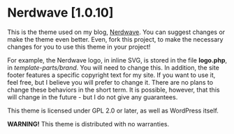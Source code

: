 # Nerdwave [1.0.10]

This is the theme used on my blog, [Nerdwave](https://nerdwave.com.br). You can suggest changes or make the theme even better. Even, fork this project, to make the necessary changes for you to use this theme in your project!

For example, the Nerdwave logo, in inline SVG, is stored in the file **logo.php**, in *template-parts/brand*. You will need to change this. In addition, the site footer features a specific copyright text for my site. If you want to use it, feel free, but I believe you will prefer to change it. There are no plans to change these behaviors in the short term. It is possible, however, that this will change in the future - but I do not give any guarantees.

This theme is licensed under GPL 2.0 or later, as well as WordPress itself.

**WARNING!** This theme is distributed with no warranties.
